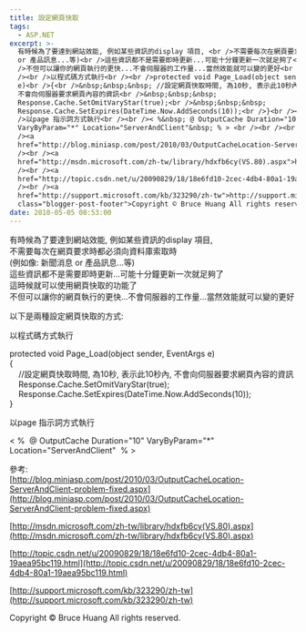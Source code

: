 ```yaml
---
title: 設定網頁快取
tags:
  - ASP.NET
excerpt: >-
  有時候為了要達到網站效能, 例如某些資訊的display 項目, <br />不需要每次在網頁要求時都必須向資料庫索取時<br />(例如像: 新聞消息
  or 產品訊息...等)<br />這些資訊都不是需要即時更新...可能十分鐘更新一次就足夠了<br />這時候就可以使用網頁快取的功能了<br
  />不但可以讓你的網頁執行的更快...不會伺服器的工作量...當然效能就可以變的更好<br /><br />以下是兩種設定網頁快取的方式:<br /><br
  /><br />以程式碼方式執行<br /><br />protected void Page_Load(object sender, EventArgs
  e)<br />{<br />&nbsp;&nbsp;&nbsp; //設定網頁快取時間, 為10秒, 表示此10秒內,
  不會向伺服器要求網頁內容的資訊<br />&nbsp;&nbsp;&nbsp;
  Response.Cache.SetOmitVaryStar(true);<br />&nbsp;&nbsp;&nbsp;
  Response.Cache.SetExpires(DateTime.Now.AddSeconds(10));<br />}<br /><br /><br
  />以page 指示詞方式執行<br /><br />< %&nbsp; @ OutputCache Duration="10"
  VaryByParam="*" Location="ServerAndClient"&nbsp; % > <br /><br /><br />參考:<br
  /><a
  href="http://blog.miniasp.com/post/2010/03/OutputCacheLocation-ServerAndClient-problem-fixed.aspx">http://blog.miniasp.com/post/2010/03/OutputCacheLocation-ServerAndClient-problem-fixed.aspx</a><br
  /><br /><a
  href="http://msdn.microsoft.com/zh-tw/library/hdxfb6cy(VS.80).aspx">http://msdn.microsoft.com/zh-tw/library/hdxfb6cy(VS.80).aspx</a><br
  /><br /><a
  href="http://topic.csdn.net/u/20090829/18/18e6fd10-2cec-4db4-80a1-19aea95bc119.html">http://topic.csdn.net/u/20090829/18/18e6fd10-2cec-4db4-80a1-19aea95bc119.html</a><br
  /><br /><a
  href="http://support.microsoft.com/kb/323290/zh-tw">http://support.microsoft.com/kb/323290/zh-tw</a><div
  class="blogger-post-footer">Copyright © Bruce Huang All rights reserved.</div>
date: 2010-05-05 00:53:00
---
```


有時候為了要達到網站效能, 例如某些資訊的display 項目,  
不需要每次在網頁要求時都必須向資料庫索取時  
(例如像: 新聞消息 or 產品訊息...等)  
這些資訊都不是需要即時更新...可能十分鐘更新一次就足夠了  
這時候就可以使用網頁快取的功能了  
不但可以讓你的網頁執行的更快...不會伺服器的工作量...當然效能就可以變的更好  
  
以下是兩種設定網頁快取的方式:  
  
  
以程式碼方式執行  
  
protected void Page\_Load(object sender, EventArgs e)  
{  
    //設定網頁快取時間, 為10秒, 表示此10秒內, 不會向伺服器要求網頁內容的資訊  
    Response.Cache.SetOmitVaryStar(true);  
    Response.Cache.SetExpires(DateTime.Now.AddSeconds(10));  
}  
  
  
以page 指示詞方式執行  
  
< %  @ OutputCache Duration="10" VaryByParam="\*" Location="ServerAndClient"  % >  
  
  
參考:  
[http://blog.miniasp.com/post/2010/03/OutputCacheLocation-ServerAndClient-problem-fixed.aspx](http://blog.miniasp.com/post/2010/03/OutputCacheLocation-ServerAndClient-problem-fixed.aspx)  
  
[http://msdn.microsoft.com/zh-tw/library/hdxfb6cy(VS.80).aspx](http://msdn.microsoft.com/zh-tw/library/hdxfb6cy(VS.80).aspx)  
  
[http://topic.csdn.net/u/20090829/18/18e6fd10-2cec-4db4-80a1-19aea95bc119.html](http://topic.csdn.net/u/20090829/18/18e6fd10-2cec-4db4-80a1-19aea95bc119.html)  
  
[http://support.microsoft.com/kb/323290/zh-tw](http://support.microsoft.com/kb/323290/zh-tw)

Copyright © Bruce Huang All rights reserved.
<!-- more -->
